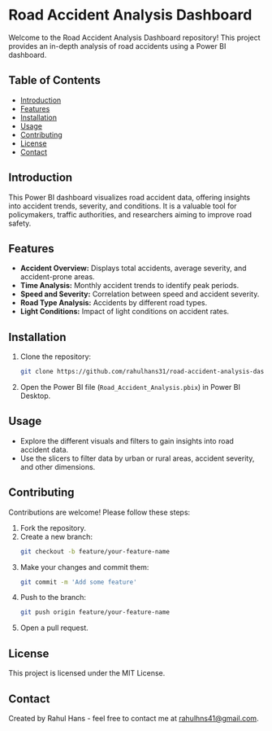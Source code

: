 # Road Accident Analysis Dashboard

Welcome to the Road Accident Analysis Dashboard repository! This project provides an in-depth analysis of road accidents using a Power BI dashboard.

## Table of Contents
- [Introduction](#introduction)
- [Features](#features)
- [Installation](#installation)
- [Usage](#usage)
- [Contributing](#contributing)
- [License](#license)
- [Contact](#contact)

## Introduction
This Power BI dashboard visualizes road accident data, offering insights into accident trends, severity, and conditions. It is a valuable tool for policymakers, traffic authorities, and researchers aiming to improve road safety.

## Features
- **Accident Overview:** Displays total accidents, average severity, and accident-prone areas.
- **Time Analysis:** Monthly accident trends to identify peak periods.
- **Speed and Severity:** Correlation between speed and accident severity.
- **Road Type Analysis:** Accidents by different road types.
- **Light Conditions:** Impact of light conditions on accident rates.

## Installation
1. Clone the repository:
    ```bash
    git clone https://github.com/rahulhans31/road-accident-analysis-dashboard.git
    ```
2. Open the Power BI file (`Road_Accident_Analysis.pbix`) in Power BI Desktop.

## Usage
- Explore the different visuals and filters to gain insights into road accident data.
- Use the slicers to filter data by urban or rural areas, accident severity, and other dimensions.

## Contributing
Contributions are welcome! Please follow these steps:
1. Fork the repository.
2. Create a new branch:
    ```bash
    git checkout -b feature/your-feature-name
    ```
3. Make your changes and commit them:
    ```bash
    git commit -m 'Add some feature'
    ```
4. Push to the branch:
    ```bash
    git push origin feature/your-feature-name
    ```
5. Open a pull request.

## License
This project is licensed under the MIT License.

## Contact
Created by Rahul Hans - feel free to contact me at rahulhns41@gmail.com.
